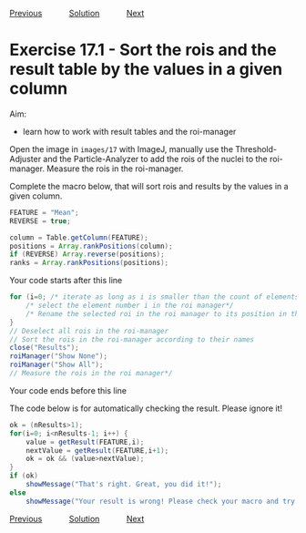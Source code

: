 [Previous](./ex16-01.md) &nbsp;&nbsp;&nbsp;&nbsp;&nbsp;&nbsp;&nbsp;&nbsp;&nbsp;&nbsp;     [Solution](../ans/ans17-01.md) &nbsp;&nbsp;&nbsp;&nbsp;&nbsp;&nbsp;&nbsp;&nbsp;&nbsp;&nbsp; [Next](./ex18-01.md)
# Exercise 17.1 - Sort the rois and the result table by the values in a given column

Aim: 
- learn how to work with result tables and the roi-manager

Open the image in ``images/17`` with ImageJ, manually use the Threshold-Adjuster and the
Particle-Analyzer to add the rois of the nuclei to the roi-manager. Measure the rois in the roi-manager.

Complete the macro below, that will sort rois and results by the values in a given column.

```java
FEATURE = "Mean";
REVERSE = true;

column = Table.getColumn(FEATURE);
positions = Array.rankPositions(column);
if (REVERSE) Array.reverse(positions);
ranks = Array.rankPositions(positions);
```
Your code starts after this line 
```java
for (i=0; /* iterate as long as i is smaller than the count of elements in the roi-manager*/; i++) {
	/* select the element number i in the roi manager*/
	/* Rename the selected roi in the roi manager to its position in the sorted list, that is rename it to IJ.pad(ranks[i], 4) */
}
// Deselect all rois in the roi-manager 
// Sort the rois in the roi-manager according to their names 
close("Results");
roiManager("Show None");
roiManager("Show All");
// Measure the rois in the roi manager*/
```
 Your code ends before this line

The code below is for automatically checking the result. Please ignore it! 
```java
ok = (nResults>1);
for(i=0; i<nResults-1; i++) {
	value = getResult(FEATURE,i);
	nextValue = getResult(FEATURE,i+1);
	ok = ok && (value>nextValue);
}
if (ok)
	showMessage("That's right. Great, you did it!");
else 
	showMessage("Your result is wrong! Please check your macro and try again!");
```
[Previous](./ex16-01.md) &nbsp;&nbsp;&nbsp;&nbsp;&nbsp;&nbsp;&nbsp;&nbsp;&nbsp;&nbsp;     [Solution](../ans/ans17-01.md) &nbsp;&nbsp;&nbsp;&nbsp;&nbsp;&nbsp;&nbsp;&nbsp;&nbsp;&nbsp; [Next](./ex18-01.md)
